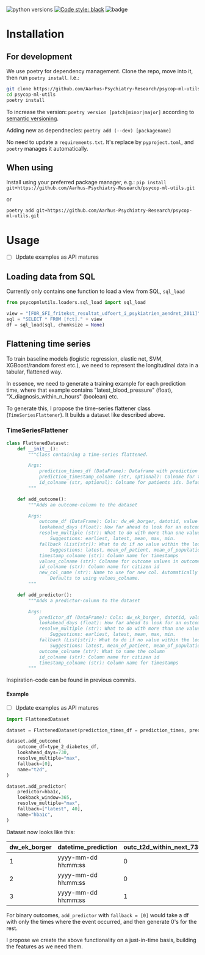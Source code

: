 ![python versions](https://img.shields.io/badge/Python-%3E=3.7-blue)
[![Code style: black](https://img.shields.io/badge/Code%20Style-Black-black)](https://black.readthedocs.io/en/stable/the_black_code_style/current_style.html)
![badge](https://img.shields.io/endpoint?url=https://gist.githubusercontent.com/martbern/d6c40a5b5a3169c079e8b8f778b8e517/raw/badge-psycop-ml-utils-pytest-coverage.json)

# Installation
## For development
We use poetry for dependency management. Clone the repo, move into it, then run `poetry install`. I.e.:

```bash
git clone https://github.com/Aarhus-Psychiatry-Research/psycop-ml-utils.git
cd psycop-ml-utils
poetry install
```

To increase the version:
`poetry version [patch|minor|major]` according to [semantic versioning](https://semver.org/).

Adding new as dependnecies:
`poetry add (--dev) [packagename]`

No need to update a `requirements.txt`. It's replace by `pyproject.toml`, and `poetry` manages it automatically.


## When using
Install using your preferred package manager, e.g.:
`pip install git+https://github.com/Aarhus-Psychiatry-Research/psycop-ml-utils.git`

or

`poetry add git+https://github.com/Aarhus-Psychiatry-Research/psycop-ml-utils.git`

# Usage
- [ ] Update examples as API matures

## Loading data from SQL

Currently only contains one function to load a view from SQL, `sql_load`

```py 
from psycopmlutils.loaders.sql_load import sql_load

view = "[FOR_SFI_fritekst_resultat_udfoert_i_psykiatrien_aendret_2011]"
sql = "SELECT * FROM [fct]." + view
df = sql_load(sql, chunksize = None)
```

## Flattening time series
To train baseline models (logistic regression, elastic net, SVM, XGBoost/random forest etc.), we need to represent the longitudinal data in a tabular, flattened way. 

In essence, we need to generate a training example for each prediction time, where that example contains "latest_blood_pressure" (float), "X_diagnosis_within_n_hours" (boolean) etc.

To generate this, I propose the time-series flattener class (`TimeSeriesFlattener`). It builds a dataset like described above.

### TimeSeriesFlattener
```python
class FlattenedDataset:
    def __init__():
        """Class containing a time-series flattened.

        Args:
            prediction_times_df (DataFrame): Dataframe with prediction times.
            prediction_timestamp_colname (str, optional): Colname for timestamps. Defaults to "timestamp".
            id_colname (str, optional): Colname for patients ids. Defaults to "dw_ek_borger".
        """

    def add_outcome():
        """Adds an outcome-column to the dataset

        Args:
            outcome_df (DataFrame): Cols: dw_ek_borger, datotid, value if relevant.
            lookahead_days (float): How far ahead to look for an outcome in days. If none found, use fallback.
            resolve_multiple (str): What to do with more than one value within the lookahead.
                Suggestions: earliest, latest, mean, max, min.
            fallback (List[str]): What to do if no value within the lookahead.
                Suggestions: latest, mean_of_patient, mean_of_population, hardcode (qualified guess)
            timestamp_colname (str): Column name for timestamps
            values_colname (str): Colname for outcome values in outcome_df
            id_colname (str): Column name for citizen id
            new_col_name (str): Name to use for new col. Automatically generated as '{new_col_name}_within_{lookahead_days}_days'.
                Defaults to using values_colname.
        """

    def add_predictor():
        """Adds a predictor-column to the dataset

        Args:
            predictor_df (DataFrame): Cols: dw_ek_borger, datotid, value if relevant.
            lookahead_days (float): How far ahead to look for an outcome in days. If none found, use fallback.
            resolve_multiple (str): What to do with more than one value within the lookahead.
                Suggestions: earliest, latest, mean, max, min.
            fallback (List[str]): What to do if no value within the lookahead.
                Suggestions: latest, mean_of_patient, mean_of_population, hardcode (qualified guess)
            outcome_colname (str): What to name the column
            id_colname (str): Column name for citizen id
            timestamp_colname (str): Column name for timestamps
        """
```

Inspiration-code can be found in previous commits.

#### Example
- [ ] Update examples as API matures

```python
import FlattenedDataset

dataset = FlattenedDataset(prediction_times_df = prediction_times, prediction_timestamp_colname = "timestamp", id_colname = "dw_ek_borger")

dataset.add_outcome(
    outcome_df=type_2_diabetes_df,
    lookahead_days=730,
    resolve_multiple="max",
    fallback=[0],
    name="t2d",
)

dataset.add_predictor(
    predictor=hba1c,
    lookback_window=365,
    resolve_multiple="max",
    fallback=["latest", 40],
    name="hba1c",
)
```

Dataset now looks like this:

| dw_ek_borger | datetime_prediction | outc_t2d_within_next_730_days | pred_max_hba1c_within_prev_365_days |
|--------------|---------------------|-------------------------------|-------------------------------------|
| 1            | yyyy-mm-dd hh:mm:ss | 0                             | 48                                  |
| 2            | yyyy-mm-dd hh:mm:ss | 0                             | 40                                  |
| 3            | yyyy-mm-dd hh:mm:ss | 1                             | 44                                  |


For binary outcomes, `add_predictor` with `fallback = [0]` would take a df with only the times where the event occurred, and then generate 0's for the rest. 

I propose we create the above functionality on a just-in-time basis, building the features as we need them.
